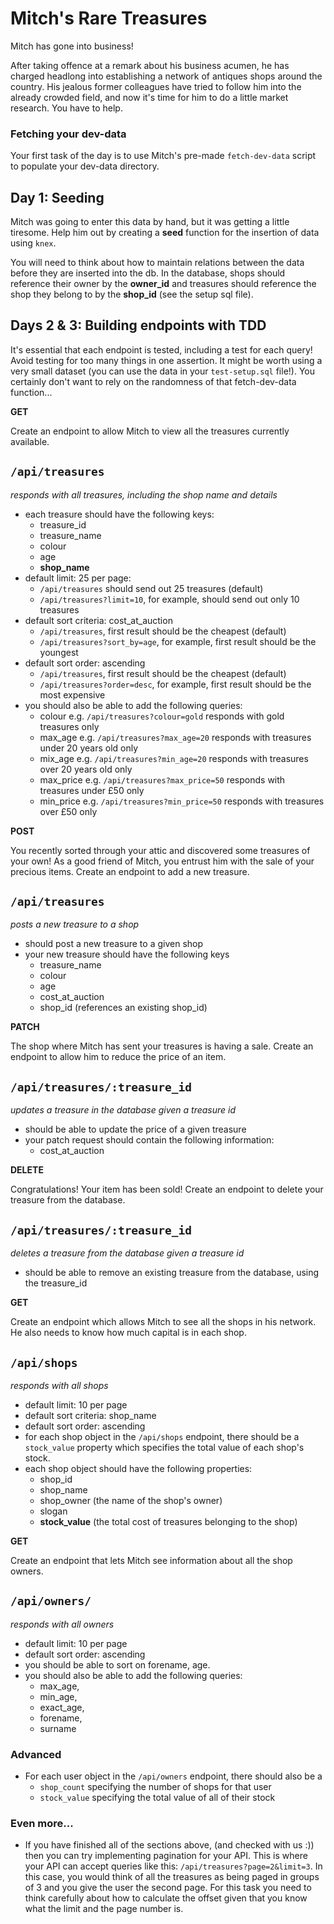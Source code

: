 # Mitch's Rare Treasures

Mitch has gone into business!

After taking offence at a remark about his business acumen, he has charged headlong into establishing a network of antiques shops around the country. His jealous former colleagues have tried to follow him into the already crowded field, and now it's time for him to do a little market research. You have to help.

### Fetching your dev-data

Your first task of the day is to use Mitch's pre-made `fetch-dev-data` script to populate your dev-data directory.

## Day 1: Seeding

Mitch was going to enter this data by hand, but it was getting a little tiresome. Help him out by creating a **seed** function for the insertion of data using `knex`.

You will need to think about how to maintain relations between the data before they are inserted into the db.
In the database, shops should reference their owner by the **owner_id** and treasures should reference the shop they belong to by the **shop_id** (see the setup sql file).

## Days 2 & 3: Building endpoints with TDD

It's essential that each endpoint is tested, including a test for each query! Avoid testing for too many things in one assertion.
It might be worth using a very small dataset (you can use the data in your `test-setup.sql` file!). You certainly don't want to rely on the randomness of that fetch-dev-data function...

**GET**

Create an endpoint to allow Mitch to view all the treasures currently available.

## `/api/treasures`

_responds with all treasures, including the shop name and details_

- each treasure should have the following keys:
  - treasure_id
  - treasure_name
  - colour
  - age
  - **shop_name**
- default limit: 25 per page:
  - `/api/treasures` should send out 25 treasures (default)
  - `/api/treasures?limit=10`, for example, should send out only 10 treasures
- default sort criteria: cost_at_auction
  - `/api/treasures`, first result should be the cheapest (default)
  - `/api/treasures?sort_by=age`, for example, first result should be the youngest
- default sort order: ascending
  - `/api/treasures`, first result should be the cheapest (default)
  - `/api/treasures?order=desc`, for example, first result should be the most expensive
- you should also be able to add the following queries:
  - colour e.g. `/api/treasures?colour=gold` responds with gold treasures only
  - max_age e.g. `/api/treasures?max_age=20` responds with treasures under 20 years old only
  - mix_age e.g. `/api/treasures?min_age=20` responds with treasures over 20 years old only
  - max_price e.g. `/api/treasures?max_price=50` responds with treasures under £50 only
  - min_price e.g. `/api/treasures?min_price=50` responds with treasures over £50 only

**POST**

You recently sorted through your attic and discovered some treasures of your own! As a good friend of Mitch, you entrust him with the sale of your precious items. Create an endpoint to add a new treasure.

## `/api/treasures`

_posts a new treasure to a shop_

- should post a new treasure to a given shop
- your new treasure should have the following keys
  - treasure_name
  - colour
  - age
  - cost_at_auction
  - shop_id (references an existing shop_id)

**PATCH**

The shop where Mitch has sent your treasures is having a sale. Create an endpoint to allow him to reduce the price of an item.

## `/api/treasures/:treasure_id`

_updates a treasure in the database given a treasure id_

- should be able to update the price of a given treasure
- your patch request should contain the following information:
  - cost_at_auction

**DELETE**

Congratulations! Your item has been sold! Create an endpoint to delete your treasure from the database.

## `/api/treasures/:treasure_id`

_deletes a treasure from the database given a treasure id_

- should be able to remove an existing treasure from the database, using the treasure_id

**GET**

Create an endpoint which allows Mitch to see all the shops in his network. He also needs to know how much capital is in each shop.

## `/api/shops`

_responds with all shops_

- default limit: 10 per page
- default sort criteria: shop_name
- default sort order: ascending
- for each shop object in the `/api/shops` endpoint, there should be a `stock_value` property which specifies the total value of each shop's stock.
- each shop object should have the following properties:
  - shop_id
  - shop_name
  - shop_owner (the name of the shop's owner)
  - slogan
  - **stock_value** (the total cost of treasures belonging to the shop)

**GET**

Create an endpoint that lets Mitch see information about all the shop owners.

## `/api/owners/`

_responds with all owners_

- default limit: 10 per page
- default sort order: ascending
- you should be able to sort on forename, age.
- you should also be able to add the following queries:
  - max_age,
  - min_age,
  - exact_age,
  - forename,
  - surname

### Advanced

- For each user object in the `/api/owners` endpoint, there should also be a
  - `shop_count` specifying the number of shops for that user
  - `stock_value` specifying the total value of all of their stock

### Even more...

- If you have finished all of the sections above, (and checked with us :)) then you can try implementing pagination for your API. This is where your API can accept queries like this: `/api/treasures?page=2&limit=3`. In this case, you would think of all the treasures as being paged in groups of 3 and you give the user the second page. For this task you need to think carefully about how to calculate the offset given that you know what the limit and the page number is.
